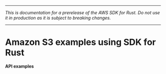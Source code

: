 --------

 *This is documentation for a prerelease of the AWS SDK for Rust\. Do not use it in production as it is subject to breaking changes\.* 

--------

# Amazon S3 examples using SDK for Rust<a name="rust_s3_code_examples"></a>

**API examples**